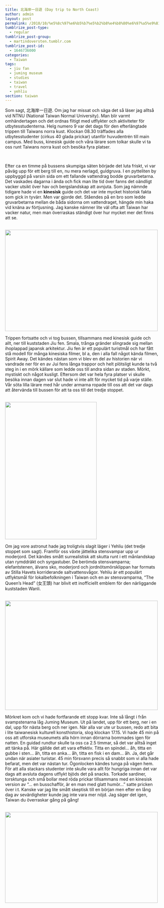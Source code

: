 ```yaml
---
title: 北海岸一日遊 (Day trip to North Coast)
author: admin
layout: post
permalink: /2010/10/%e5%8c%97%e6%b5%b7%e5%b2%b8%e4%b8%80%e6%97%a5%e9%81%8a-day-trip-to-north-coast/
tumblrize_post-type:
  - regular
tumblrize_post-group:
  - martindoversten.tumblr.com
tumblrize_post-id:
  - 1646736000
categories:
  - Taiwan
tags:
  - jiu fan
  - juming museum
  - studies
  - taiwan
  - travel
  - yehliu
section: taiwan
---
```

Som sagt, 北海岸一日遊. Om jag har missat och säga det så läser jag alltså vid NTNU (National Taiwan Normal University). Man blir varmt omhändertagen och det ordnas flitigt med utflykter och aktiviteter för utbytesstudenterna. Helg numero 9 var det dags för den efterlängtade trippen till Taiwans norra kust. Klockan 08.30 träffades alla utbytesstudenter (cirkus 40 glada prickar) utanför huvudentrén till main campus. Med buss, kinesisk guide och våra lärare som tolkar skulle vi ta oss runt Taiwans norra kust och besöka fyra platser.

<br class="spacer_" />

Efter ca en timme på bussens skumpiga säten började det luta friskt, vi var påväg upp för ett berg till en, nu mera nerlagd, guldgruva. I en pytteliten by uppbyggd på varsin sida om ett fallande vattendrag bodde gruvarbetarna. Det vaskades dagarna i ända och fick man lite tid över fanns det oändligt vacker utsikt över hav och bergslandskap att avnjuta. Som jag nämnde tidigare hade vi en **kinesisk** guide och det var inte mycket historisk fakta som gick in tyvärr. Men var gjorde det. Ståendes på en bro som ledde gruvarbetarna mellan de båda sidorna om vattendraget, hängde min haka vid knäna av förtjusning. Jag kanske nämner lite väl ofta att Taiwan har vacker natur, men man överraskas ständigt över hur mycket mer det finns att se.

<br class="spacer_" />

<img class="size-large wp-image-295 alignnone" title="Gold mining view" src="https://s3-eu-west-1.amazonaws.com/doversten.se/assets/HDR3.jpg" alt="" width="500" height="332" />

<br class="spacer_" />

Trippen fortsatte och vi tog bussen, tillsammans med kinesisk guide och allt, ner till kuststaden Jiu fen. Smala, trånga gränder slingrade sig mellan ihoplappad japansk arkitektur. Jiu fen är ett populärt turistmål och har fått stå modell för många kinesiska filmer, bl a, den i alla fall något kända filmen, Spirit Away. Det kändes nästan som vi blev en del av historien när vi vandrade ner för en av Jui fens långa trappor och helt plötsligt kunde ta två steg in i en mörk källare som ledde oss till andra sidan av staden. Mörkt, mystiskt och något kusligt. Eftersom det var hela fyra platser vi skulle besöka innan dagen var slut hade vi inte allt för mycket tid på varje ställe. Vår söta lilla lärare med hår under armarna ropade till oss att det var dags att återvända till bussen för att ta oss till det tredje stoppet.

<br class="spacer_" />

<img class="size-medium wp-image-296 alignnone" title="Jui Fan" src="https://s3-eu-west-1.amazonaws.com/doversten.se/assets/IMG_6003.jpg" alt="" width="300" height="450" />

<br class="spacer_" />

Om jag vore astronut hade jag troligtvis slagit läger i Yehliu (det tredje stoppet som sagt). Framför oss växte jättelika stensvampar upp ur moderjord. Det kändes smått surrealistisk att skutta runt i ett månlandskap utan rymddräkt och syrgastuber. De berömda stensvamparna; elefantstenen, älvans sko, moderjord och jordnötsmörsklippan har formats av Stilla Havets korriderande saltvattensvågor. Yehliu är ett populärt utflyktsmål för lokalbefolkningen i Taiwan och en av stensvamparna, &#8220;The Queen&#8217;s Head&#8221; (女王頭) har blivit ett inofficiellt emblem för den närliggande kuststaden Wanli.

<br class="spacer_" />

<img class="size-large wp-image-297 alignnone" title="Yehliu" src="https://s3-eu-west-1.amazonaws.com/doversten.se/assets/IMG_6034.jpg" alt="" width="500" height="358" />

<br class="spacer_" />

Mörkret kom och vi hade fortfarande ett stopp kvar. Inte så långt i från svampstenarna låg Juming Museum. Ut på landet, upp för ett berg, ner i en dal, upp för nästa berg och ner igen. När alla var ute ur bussen, redo att bita i lite taiwanesisk kulturell konsthistoria, slog klockan 17.15. Vi hade 45 min på oss att utforska museumets alla hörn innan dörrarna bommades igen för natten. En guidad rundtur skulle ta oss ca 2.5 timmar, så det var alltså inget att tänka på. Här gällde det att vara effektiv. Titta en spindel&#8230; åh, titta en gubbe i sten&#8230; åh, titta en anka&#8230; åh, titta en fisk i en dam&#8230; åh. Ja, det går undan när asiater turistar. 45 min försvann precis så snabbt som vi alla hade befarat, men det var nästan tur. Ögonlocken kändes tunga på vägen hem. För att alla stackars studenter inte skulle vara allt för hungriga innan det var dags att avsluta dagens utflykt bjöds det på snacks. Torkade sardiner, torsktunga och små bollar med röda prickar tillsammans med en kinesisk version av &#8220;&#8230; en busschafför, är en man med glatt humör&#8230;&#8221; satte pricken över i:t. Kanske var jag lite smått skeptisk till en början men efter en lång dag av sevärdigheter kunde jag inte vara mer nöjd. Jag säger det igen, Taiwan du överraskar gång på gång!

<br class="spacer_" />

<img class="size-large wp-image-298 alignnone" title="Juming Museum" src="https://s3-eu-west-1.amazonaws.com/doversten.se/assets/HDR2.jpg" alt="" width="500" height="298" />

<br class="spacer_" />